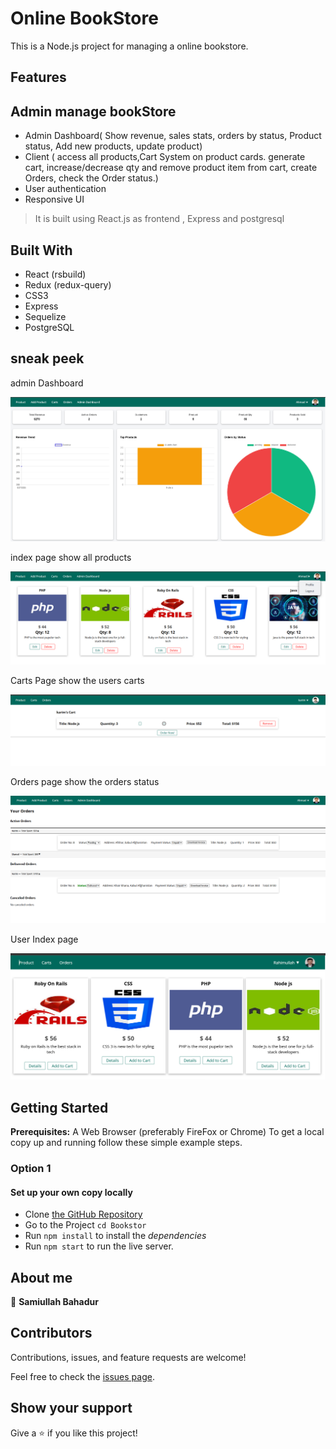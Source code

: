 # Online BookStore

This is a Node.js project for managing a online bookstore.

## Features

## Admin manage bookStore

- Admin Dashboard( Show revenue, sales stats, orders by status, Product status, Add new products, update product)
- Client ( access all products,Cart System on product cards. generate cart, increase/decrease qty
  and remove product item from cart, create Orders, check the Order status.)
- User authentication
- Responsive UI

> It is built using React.js as frontend , Express and postgresql

## Built With

- React (rsbuild)
- Redux (redux-query)
- CSS3
- Express
- Sequelize
- PostgreSQL

## sneak peek

admin Dashboard

![Application admin dashboard](./images/admin_dashboard.png)

index page show all products

![Application indexpage](./images/indexpage.png)

Carts Page show the users carts

![Application carts page](./images/cartspage.png)

Orders page show the orders status

![Application orders page](./images/orderspage.png)

User Index page

![Application User Index page](./images/userIndexPage.png)

## Getting Started

**Prerequisites:** A Web Browser (preferably FireFox or Chrome)
To get a local copy up and running follow these simple example steps.

### **Option 1**

#### Set up your own copy locally

- Clone [the GitHub Repository](https://github.com/samiullahbahadur/Bookstore_node)
- Go to the Project `cd Bookstor`
- Run `npm install` to install the _dependencies_
- Run `npm start` to run the live server.

## About me

👤 **Samiullah Bahadur**

## Contributors

Contributions, issues, and feature requests are welcome!

Feel free to check the [issues page](../../issues/).

## Show your support

Give a ⭐️ if you like this project!
